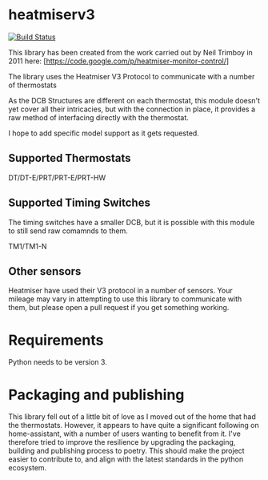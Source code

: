 # heatmiserv3

[![Build Status](https://github.com/andylockran/heatmiserv3/actions/workflows/python-package.yml/badge.svg)](https://github.com/andylockran/heatmiserv3/actions/workflows/python-package.yml)

This library has been created from the work carried out by 
Neil Trimboy in 2011 here:
[https://code.google.com/p/heatmiser-monitor-control/]

The library uses the Heatmiser V3 Protocol to communicate 
with a number of thermostats

As the DCB Structures are different on each thermostat, this
module doesn't yet cover all their intricacies, but with the
connection in place, it provides a raw method of interfacing
directly with the thermostat.

I hope to add specific model support as it gets requested.

## Supported Thermostats

DT/DT-E/PRT/PRT-E/PRT-HW

## Supported Timing Switches

The timing switches have a smaller DCB, but it is possible with
this module to still send raw comamnds to them.

TM1/TM1-N

## Other sensors

Heatmiser have used their V3 protocol in a number of sensors.
Your mileage may vary in attempting to use this library
to communicate with them, but please open a pull request if 
you get something working.

# Requirements

Python needs to be version 3.

# Packaging and publishing

This library fell out of a little bit of love as I moved out of
the home that had the thermostats.  However, it appears to have
quite a significant following on home-assistant, with a number
of users wanting to benefit from it.  I've therefore tried to 
improve the resilience by upgrading the packaging, building and
publishing process to poetry.  This should make the project 
easier to contribute to, and align with the latest standards in
the python ecosystem.